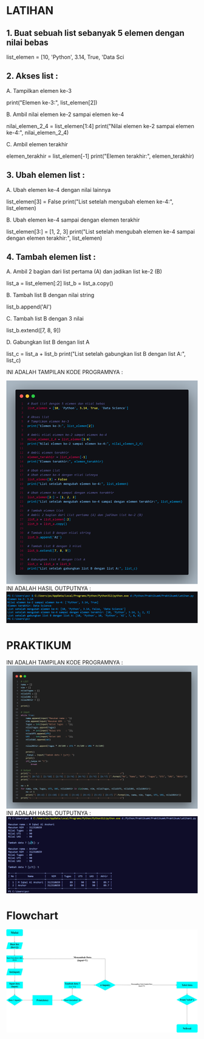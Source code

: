 <H1>LATIHAN</H1>
<H2>1. Buat sebuah list sebanyak 5 elemen dengan nilai bebas</H2>
<p>list_elemen = [10, 'Python', 3.14, True, 'Data Sci</p>
<H2>2. Akses list :</H2>
A. Tampilkan elemen ke-3
<p>print("Elemen ke-3:", list_elemen[2])</p>
B. Ambil nilai elemen ke-2 sampai elemen ke-4
<p>nilai_elemen_2_4 = list_elemen[1:4]
print("Nilai elemen ke-2 sampai elemen ke-4:", nilai_elemen_2_4)</p>
C. Ambil elemen terakhir
<p>elemen_terakhir = list_elemen[-1]
print("Elemen terakhir:", elemen_terakhir)</p>
<H2>3. Ubah elemen list :</H2>
A. Ubah elemen ke-4 dengan nilai lainnya
<p>list_elemen[3] = False
print("List setelah mengubah elemen ke-4:", list_elemen)</p>
B. Ubah elemen ke-4 sampai dengan elemen terakhir
<p>list_elemen[3:] = [1, 2, 3]
print("List setelah mengubah elemen ke-4 sampai dengan elemen terakhir:", list_elemen)</p>
<H2>4. Tambah elemen list :</H2>
A. Ambil 2 bagian dari list pertama (A) dan jadikan list ke-2 (B)
<P>list_a = list_elemen[:2]
list_b = list_a.copy()</P>
B. Tambah list B dengan nilai string
<p>list_b.append('AI')</p>
C. Tambah list B dengan 3 nilai
<p>list_b.extend([7, 8, 9])</p>
D. Gabungkan list B dengan list A
<p>list_c = list_a + list_b
print("List setelah gabungkan list B dengan list A:", list_c)</p>
INI ADALAH TAMPILAN KODE PROGRAMNYA :

![gambar](screenshot/ss2.png)
INI ADALAH HASIL OUTPUTNYA :
![gambar](screenshot/outputss2.png)
<H1>PRAKTIKUM</H1>

INI ADALAH TAMPILAN KODE PROGRAMNYA :
![gambar](screenshot/ss1.png)
INI ADALAH HASIL OUTPUTNYA :
![gambar](screenshot/Outputss1.png)

# Flowchart
![gambar](screenshot/FLOWCHART.png)
